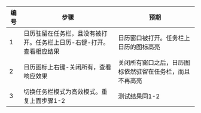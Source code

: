 | 编号 | 步骤                                          | 预期                 |
| ---- | --------------------------------------------- | ------------------- |
| 1 | 日历驻留在任务栏，且没有被打开。任务栏上日历-右键-打开。查看相应结果 | 日历窗口被打开。任务栏上日历的图标高亮    |
| 2 | 日历图标上右键-关闭所有，查看响应效果                                | 关闭所有窗口之后，日历图标依然驻留在任务栏，而且不再高亮 |
| 3 | 切换任务栏模式为高效模式。重复上面步骤1-2                            | 测试结果同1-2
